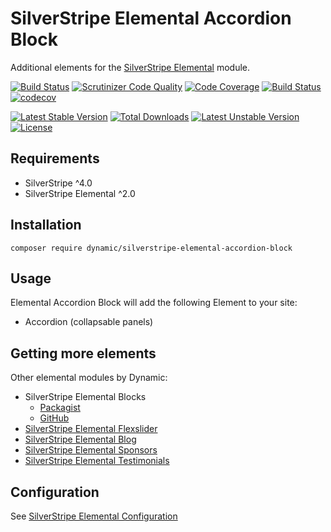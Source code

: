 # SilverStripe Elemental Accordion Block

Additional elements for the [SilverStripe Elemental](https://github.com/dnadesign/silverstripe-elemental) module.

[![Build Status](https://travis-ci.org/dynamic/silverstripe-elemental-acordion.svg?branch=master)](https://travis-ci.org/dynamic/silverstripe-elemental-acordion)
[![Scrutinizer Code Quality](https://scrutinizer-ci.com/g/dynamic/silverstripe-elemental-accordion/badges/quality-score.png?b=master)](https://scrutinizer-ci.com/g/dynamic/silverstripe-elemental-accordion/?branch=master)
[![Code Coverage](https://scrutinizer-ci.com/g/dynamic/silverstripe-elemental-accordion/badges/coverage.png?b=master)](https://scrutinizer-ci.com/g/dynamic/silverstripe-elemental-accordion/?branch=master)
[![Build Status](https://scrutinizer-ci.com/g/dynamic/silverstripe-elemental-accordion/badges/build.png?b=master)](https://scrutinizer-ci.com/g/dynamic/silverstripe-elemental-accordion/build-status/master)
[![codecov](https://codecov.io/gh/dynamic/silverstripe-elemental-accordion-block/branch/master/graph/badge.svg)](https://codecov.io/gh/dynamic/silverstripe-elemental-accordion-block)

[![Latest Stable Version](https://poser.pugx.org/dynamic/silverstripe-elemental-accordion-block/v/stable)](https://packagist.org/packages/dynamic/silverstripe-elemental-accordion-block)
[![Total Downloads](https://poser.pugx.org/dynamic/silverstripe-elemental-accordion-block/downloads)](https://packagist.org/packages/dynamic/silverstripe-elemental-accordion-block)
[![Latest Unstable Version](https://poser.pugx.org/dynamic/silverstripe-elemental-accordion-block/v/unstable)](https://packagist.org/packages/dynamic/silverstripe-elemental-accordion-block)
[![License](https://poser.pugx.org/dynamic/silverstripe-elemental-accordion-block/license)](https://packagist.org/packages/dynamic/silverstripe-elemental-accordion-block)


## Requirements

* SilverStripe ^4.0
* SilverStripe Elemental ^2.0

## Installation

`composer require dynamic/silverstripe-elemental-accordion-block`

## Usage

Elemental Accordion Block will add the following Element to your site:

* Accordion (collapsable panels)

## Getting more elements

Other elemental modules by Dynamic:

* SilverStripe Elemental Blocks
	* [Packagist](https://packagist.org/packages/dynamic/silverstripe-elemental-blocks)
	* [GitHub](https://github.com/dynamic/silverstripe-elemental-blocks)
* [SilverStripe Elemental Flexslider](https://github.com/dynamic/silverstripe-elemental-flexslider)  
* [SilverStripe Elemental Blog](https://github.com/dynamic/silverstripe-elemental-blog)  
* [SilverStripe Elemental Sponsors](https://github.com/dynamic/silverstripe-elemental-sponsors)  
* [SilverStripe Elemental Testimonials](https://github.com/dynamic/silverstripe-elemental-testimonials) 

## Configuration

See [SilverStripe Elemental Configuration](https://github.com/dnadesign/silverstripe-elemental#configuration)